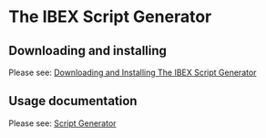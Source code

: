 # The IBEX Script Generator

## Downloading and installing

Please see: [Downloading and Installing The IBEX Script Generator](Downloading-and-Installing-The-IBEX-Script-Generator)

## Usage documentation

Please see: [Script Generator](../Script-Generator)
